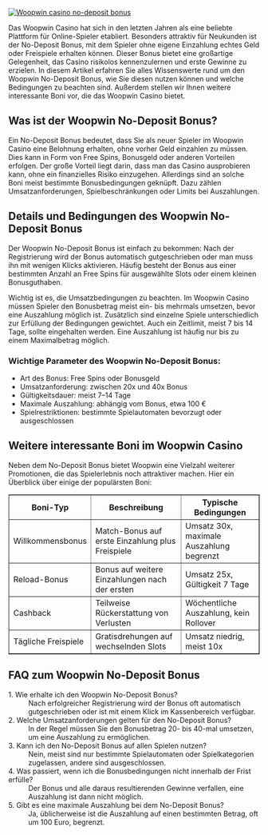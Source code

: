 [![Woopwin casino no-deposit bonus](https://123-caf.pages.dev/gitsignup.png)](https://vrmoo.ru/Bt82HjjY)

<div>   <p>Das Woopwin Casino hat sich in den letzten Jahren als eine beliebte Plattform für Online-Spieler etabliert. Besonders attraktiv für Neukunden ist der No-Deposit Bonus, mit dem Spieler ohne eigene Einzahlung echtes Geld oder Freispiele erhalten können. Dieser Bonus bietet eine großartige Gelegenheit, das Casino risikolos kennenzulernen und erste Gewinne zu erzielen. In diesem Artikel erfahren Sie alles Wissenswerte rund um den Woopwin No-Deposit Bonus, wie Sie diesen nutzen können und welche Bedingungen zu beachten sind. Außerdem stellen wir Ihnen weitere interessante Boni vor, die das Woopwin Casino bietet.</p>    <h2>Was ist der Woopwin No-Deposit Bonus?</h2>   <p>Ein No-Deposit Bonus bedeutet, dass Sie als neuer Spieler im Woopwin Casino eine Belohnung erhalten, ohne vorher Geld einzahlen zu müssen. Dies kann in Form von Free Spins, Bonusgeld oder anderen Vorteilen erfolgen. Der große Vorteil liegt darin, dass man das Casino ausprobieren kann, ohne ein finanzielles Risiko einzugehen. Allerdings sind an solche Boni meist bestimmte Bonusbedingungen geknüpft. Dazu zählen Umsatzanforderungen, Spielbeschränkungen oder Limits bei Auszahlungen.</p>    <h2>Details und Bedingungen des Woopwin No-Deposit Bonus</h2>   <p>Der Woopwin No-Deposit Bonus ist einfach zu bekommen: Nach der Registrierung wird der Bonus automatisch gutgeschrieben oder man muss ihn mit wenigen Klicks aktivieren. Häufig besteht der Bonus aus einer bestimmten Anzahl an Free Spins für ausgewählte Slots oder einem kleinen Bonusguthaben.</p>   <p>Wichtig ist es, die Umsatzbedingungen zu beachten. Im Woopwin Casino müssen Spieler den Bonusbetrag meist ein- bis mehrmals umsetzen, bevor eine Auszahlung möglich ist. Zusätzlich sind einzelne Spiele unterschiedlich zur Erfüllung der Bedingungen gewichtet. Auch ein Zeitlimit, meist 7 bis 14 Tage, sollte eingehalten werden. Eine Auszahlung ist häufig nur bis zu einem Maximalbetrag möglich.</p>    <h3>Wichtige Parameter des Woopwin No-Deposit Bonus:</h3>   <ul>   <li>Art des Bonus: Free Spins oder Bonusgeld</li>   <li>Umsatzanforderung: zwischen 20x und 40x Bonus</li>   <li>Gültigkeitsdauer: meist 7–14 Tage</li>   <li>Maximale Auszahlung: abhängig vom Bonus, etwa 100 €</li>   <li>Spielrestriktionen: bestimmte Spielautomaten bevorzugt oder ausgeschlossen</li>   </ul>    <h2>Weitere interessante Boni im Woopwin Casino</h2>   <p>Neben dem No-Deposit Bonus bietet Woopwin eine Vielzahl weiterer Promotionen, die das Spielerlebnis noch attraktiver machen. Hier ein Überblick über einige der populärsten Boni:</p>    <table border="1" cellpadding="5" cellspacing="0">   <thead>   <tr>   <th>Boni-Typ</th>   <th>Beschreibung</th>   <th>Typische Bedingungen</th>   </tr>   </thead>   <tbody>   <tr>   <td>Willkommensbonus</td>   <td>Match-Bonus auf erste Einzahlung plus Freispiele</td>   <td>Umsatz 30x, maximale Auszahlung begrenzt</td>   </tr>   <tr>   <td>Reload-Bonus</td>   <td>Bonus auf weitere Einzahlungen nach der ersten</td>   <td>Umsatz 25x, Gültigkeit 7 Tage</td>   </tr>   <tr>   <td>Cashback</td>   <td>Teilweise Rückerstattung von Verlusten</td>   <td>Wöchentliche Auszahlung, kein Rollover</td>   </tr>   <tr>   <td>Tägliche Freispiele</td>   <td>Gratisdrehungen auf wechselnden Slots</td>   <td>Umsatz niedrig, meist 10x</td>   </tr>   </tbody>   </table>    <h2>FAQ zum Woopwin No-Deposit Bonus</h2>   <dl>   <dt>1. Wie erhalte ich den Woopwin No-Deposit Bonus?</dt>   <dd>Nach erfolgreicher Registrierung wird der Bonus oft automatisch gutgeschrieben oder ist mit einem Klick im Kassenbereich verfügbar.</dd>    <dt>2. Welche Umsatzanforderungen gelten für den No-Deposit Bonus?</dt>   <dd>In der Regel müssen Sie den Bonusbetrag 20- bis 40-mal umsetzen, um eine Auszahlung zu ermöglichen.</dd>    <dt>3. Kann ich den No-Deposit Bonus auf allen Spielen nutzen?</dt>   <dd>Nein, meist sind nur bestimmte Spielautomaten oder Spielkategorien zugelassen, andere sind ausgeschlossen.</dd>    <dt>4. Was passiert, wenn ich die Bonusbedingungen nicht innerhalb der Frist erfülle?</dt>   <dd>Der Bonus und alle daraus resultierenden Gewinne verfallen, eine Auszahlung ist dann nicht möglich.</dd>    <dt>5. Gibt es eine maximale Auszahlung bei dem No-Deposit Bonus?</dt>   <dd>Ja, üblicherweise ist die Auszahlung auf einen bestimmten Betrag, oft um 100 Euro, begrenzt.</dd>   </dl>   </div>